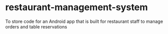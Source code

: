 # restaurant-management-system
To store code for an Android app that is built for restaurant staff to manage orders and table reservations
